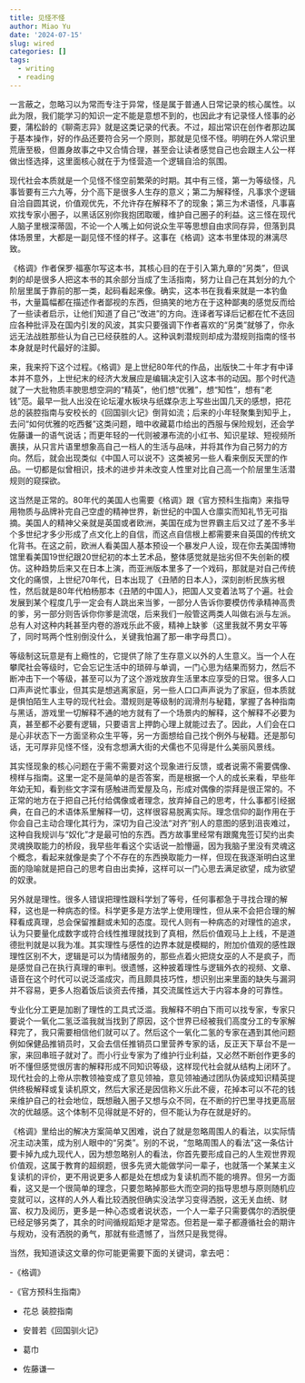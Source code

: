 ```yaml
---
title: 见怪不怪
author: Miao Yu
date: '2024-07-15'
slug: wired
categories: []
tags:
  - writing
  - reading
---
```

一言蔽之，忽略习以为常而专注于异常，怪是属于普通人日常记录的核心属性。以此为限，我们能学习的知识一定不能是意想不到的，也因此才有记录怪人怪事的必要，蒲松龄的《聊斋志异》就是这类记录的代表。不过，超出常识在创作者那边属于基本操作，好的作品还要符合另一个原则，那就是见怪不怪。明明在外人常识里荒唐至极，但置身故事之中又合情合理，甚至会让读者感觉自己也会跟主人公一样做出怪选择，这里面核心就在于为怪营造一个逻辑自洽的氛围。

现代社会本质就是一个见怪不怪空前繁荣的时期。其中有三怪，第一为等级怪，凡事皆要有三六九等，分个高下是很多人生存的意义；第二为解释怪，凡事求个逻辑自洽自圆其说，价值观优先，不允许存在解释不了的现象；第三为术语怪，凡事喜欢找专家小圈子，以黑话区别你我抱团取暖，维护自己圈子的利益。这三怪在现代人脑子里根深蒂固，不论一个人嘴上如何说众生平等思想自由求同存异，但落到具体场景里，大都是一副见怪不怪的样子。这事在《格调》这本书里体现的淋漓尽致。

《格调》作者保罗·福塞尔写这本书，其核心目的在于引入第九章的“另类”，但讽刺的却是很多人把这本书的其余部分当成了生活指南，努力让自己在其划分的九个阶层里属于靠前的那一类，起码看起来像。确实，这本书在我看来就是一本钓鱼书，大量篇幅都在描述作者鄙视的东西，但搞笑的地方在于这种鄙夷的感觉反而给了一些读者启示，让他们知道了自己“改进”的方向。连译者写译后记都在忙不迭回应各种批评及在国内引发的风波，其实只要强调下作者喜欢的“另类”就够了，你永远无法战胜那些认为自己已经获胜的人。这种讽刺潜规则却成为潜规则指南的怪书本身就是时代最好的注脚。

来，我来捋下这个过程。《格调》是上世纪80年代的作品，出版快二十年才有中译本并不意外，上世纪末的经济大发展应是编辑决定引入这本书的动因。那个时代造就了一大批物质丰腴思想空洞的“精英”，他们想“优雅”，想“知性”，想有“老钱”范。最早一批人出没在论坛灌水板块与纸媒杂志上写些出国几天的感想，把花总的装腔指南与安校长的《回国驯火记》倒背如流；后来的小年轻聚集到知乎上，去问“如何优雅的吃西餐”这类问题，暗中收藏葛巾给出的西服与保险规划，还会学佐藤谦一的语气说话；而更年轻的一代则被瀑布流的小红书、知识星球、短视频所裹挟，从只言片语里想象高自己一档人的生活与品味，并将其作为自己努力的方向。然后，就会出现类似《中国人可以说不》这类被另一些人看来倒反天罡的作品。一切都是似曾相识，技术的进步并未改变人性里对比自己高一个阶层里生活潜规则的窥探欲。

这当然是正常的。80年代的美国人也需要《格调》跟《官方预科生指南》来指导用物质与品牌补完自己空虚的精神世界，新世纪的中国人仓廪实而知礼节无可指摘。美国人的精神父亲就是英国或者欧洲，美国在成为世界霸主后又过了差不多半个多世纪才多少形成了点文化上的自信，而这点自信根上都需要来自英国的传统文化背书。在这之前，欧洲人看美国人基本预设一个暴发户人设，现在你去美国博物馆里看美国19世纪跟20世纪初的本土艺术品，整体感觉就是拙劣但不失创新的模仿。这种趋势后来又在日本上演，而亚洲版本里多了一个戏码，那就是对自己传统文化的痛恨，上世纪70年代，日本出现了《丑陋的日本人》，深刻剖析民族劣根性，然后就是80年代柏杨那本《丑陋的中国人》，把国人又变着法骂了个遍。社会发展到某个程度几乎一定会有人跳出来当爹，一部分人告诉你要模仿传承精神高贵的爹，另一部分则告诉你你爹是流氓，后来我们一般管这两类人叫做右派与左派。总有人对这种内耗甚至内卷的游戏乐此不疲，精神上缺爹（这里我就不男女平等了，同时骂两个性别倒没什么，关键我怕漏了那一串字母贯口）。

等级制这玩意是有上瘾性的，它提供了除了生存意义以外的人生意义。当一个人在攀爬社会等级时，它会忘记生活中的琐碎与单调，一门心思为结果而努力，然后不断冲击下一个等级，甚至可以为了这个游戏放弃生活里本应享受的日常。很多人口口声声说忙事业，但其实是想逃离家庭，另一些人口口声声说为了家庭，但本质就是惧怕陌生人主导的现代社会。潜规则是等级制的润滑剂与秘籍，掌握了各种指南与黑话，游戏里一切解释不通的地方就有了一个场景内的解释，这个解释不必要为真，甚至都不必要有逻辑，只要语言上押韵心理上就能过去了。因此，人们会在口是心非状态下一方面坚称众生平等，另一方面想给自己找个例外与秘籍。还是那句话，无可厚非见怪不怪，没有念想满大街的犬儒也不见得是什么美丽风景线。

其实怪现象的核心问题在于需不需要对这个现象进行反馈，或者说需不需要偶像、榜样与指南。这里一定不是简单的是否答案，而是根据一个人的成长来看，早些年年幼无知，看到些文字深有感触进而爱屋及乌，形成对偶像的崇拜是很正常的。不正常的地方在于把自己托付给偶像或者理念，放弃掉自己的思考，什么事都引经据典，在自己的术语体系里解释一切，这样很容易脱离实际。理念信仰的副作用在于你会自己主动合理化其行为，深切为自己没法“对齐”别人的意图的感到沮丧难过，这种自我规训与“奴化”才是最可怕的东西。西方故事里经常有跟魔鬼签订契约出卖灵魂换取能力的桥段，我早些年看这个实话说一脸懵逼，因为我脑子里没有灵魂这个概念，看起来就像是卖了个不存在的东西换取能力一样，但现在我逐渐明白这里面的隐喻就是把自己的思考自由出卖掉，这样可以一门心思去满足欲望，成为欲望的奴隶。

另外就是理性。很多人错误把理性跟科学划了等号，任何事都急于寻找合理的解释，这也是一种病态的怪。科学更多是方法学上使用理性，但从来不会把合理的解释看成真理，总会保留推翻或未知的态度。现代人则有一种病态的对理性的追求，认为只要量化成数字或符合线性推理就找到了真相，然后价值观马上上线，不是道德批判就是以我为准。其实理性与感性的边界本就是模糊的，附加价值观的感性跟理性区别不大，逻辑是可以为情绪服务的，那些点着火把烧女巫的人不是疯子，而是感觉自己在执行真理的审判。很遗憾，这种披着理性与逻辑外衣的视频、文章、语音在这个时代可以说泛滥成灾，而且颇具技巧性，想识别出来里面的缺失与漏洞并不容易，更多人抱着饭后谈资去传播，其交流属性远大于内容本身的可靠性。

专业化分工更是加剧了理性的工具式泛滥。我解释不明白下雨可以找专家，专家只要说个一氧化二氢泛滥我就当找到了原因，这个世界已经被我们高度分工的专家解释完了，我只需要相信他们就可以了。然后这个一氧化二氢的专家在遇到其他问题例如保健品推销员时，又会去信任推销员口里营养专家的话，反正天下草台不是一家，来回串班子就对了。而小行业专家为了维护行业利益，又必然不断创作更多的听不懂但感觉很厉害的解释形成不同知识等级，这样现代社会就从结构上闭环了。现代社会的上帝从宗教领袖变成了意见领袖，意见领袖通过团队伪装成知识精英提供终极解释或复读机原文，然后大家还是因信称义乐此不疲，花掉本可以不花的钱来维护自己的社会地位，既想融入圈子又想与众不同，在不断的拧巴里寻找更高层次的优越感。这个体制不见得就是不好的，但不能认为存在就是好的。

《格调》里给出的解决方案简单又困难，说白了就是忽略周围人的看法，以实际情况主动决策，成为别人眼中的“另类”。别的不说，“忽略周围人的看法”这一条估计要卡掉九成九现代人，因为想忽略别人的看法，你首先要形成自己的人生观世界观价值观，这属于教育的超纲题，很多先贤大能做学问一辈子，也就落一个某某主义复读机的评价，更不用说更多人都是处在想成为复读机而不能的境界。但另一方面看，这又是一个很简单的理念，只要忽略掉那些大而空洞的指导思想与原则随机应变就可以，这样的人外人看比较洒脱但确实没法学习变得洒脱，这无关血统、财富、权力及阅历，更多是一种心态或者说状态，一个人一辈子只需要偶尔的洒脱便已经足够另类了，其余的时间循规蹈矩才是常态。但若是一辈子都遵循社会的期许与规劝，没有洒脱的勇气，那就有些遗憾了，当然只是我觉得。

当然，我知道读这文章的你可能更需要下面的关键词，拿去吧：

-《格调》

-《官方预科生指南》

- 花总 装腔指南

- 安普若《回国驯火记》

- 葛巾

- 佐藤谦一

